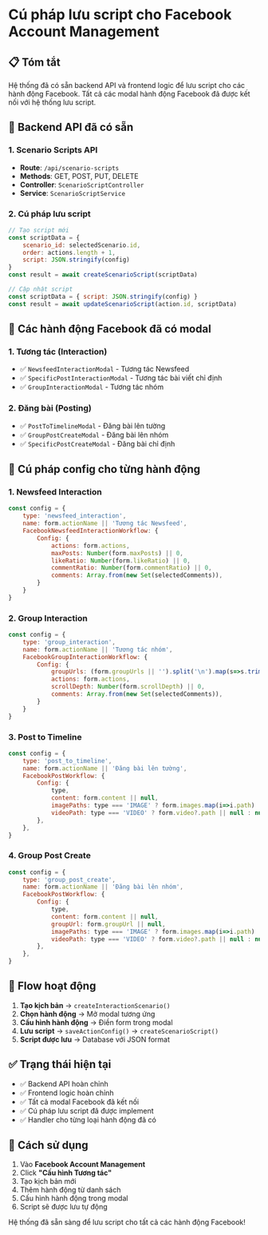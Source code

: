 # Cú pháp lưu script cho Facebook Account Management

## 📋 **Tóm tắt**

Hệ thống đã có sẵn backend API và frontend logic để lưu script cho các hành động Facebook. Tất cả các modal hành động Facebook đã được kết nối với hệ thống lưu script.

## 🔧 **Backend API đã có sẵn**

### 1. **Scenario Scripts API**
- **Route**: `/api/scenario-scripts`
- **Methods**: GET, POST, PUT, DELETE
- **Controller**: `ScenarioScriptController`
- **Service**: `ScenarioScriptService`

### 2. **Cú pháp lưu script**
```javascript
// Tạo script mới
const scriptData = {
    scenario_id: selectedScenario.id,
    order: actions.length + 1,
    script: JSON.stringify(config)
}
const result = await createScenarioScript(scriptData)

// Cập nhật script
const scriptData = { script: JSON.stringify(config) }
const result = await updateScenarioScript(action.id, scriptData)
```

## 🎯 **Các hành động Facebook đã có modal**

### 1. **Tương tác (Interaction)**
- ✅ `NewsfeedInteractionModal` - Tương tác Newsfeed
- ✅ `SpecificPostInteractionModal` - Tương tác bài viết chỉ định  
- ✅ `GroupInteractionModal` - Tương tác nhóm

### 2. **Đăng bài (Posting)**
- ✅ `PostToTimelineModal` - Đăng bài lên tường
- ✅ `GroupPostCreateModal` - Đăng bài lên nhóm
- ✅ `SpecificPostCreateModal` - Đăng bài chỉ định

## 📝 **Cú pháp config cho từng hành động**

### 1. **Newsfeed Interaction**
```javascript
const config = {
    type: 'newsfeed_interaction',
    name: form.actionName || 'Tương tác Newsfeed',
    FacebookNewsfeedInteractionWorkflow: {
        Config: {
            actions: form.actions,
            maxPosts: Number(form.maxPosts) || 0,
            likeRatio: Number(form.likeRatio) || 0,
            commentRatio: Number(form.commentRatio) || 0,
            comments: Array.from(new Set(selectedComments)),
        }
    }
}
```

### 2. **Group Interaction**
```javascript
const config = {
    type: 'group_interaction',
    name: form.actionName || 'Tương tác nhóm',
    FacebookGroupInteractionWorkflow: {
        Config: {
            groupUrls: (form.groupUrls || '').split('\n').map(s=>s.trim()).filter(Boolean),
            actions: form.actions,
            scrollDepth: Number(form.scrollDepth) || 0,
            comments: Array.from(new Set(selectedComments)),
        }
    }
}
```

### 3. **Post to Timeline**
```javascript
const config = {
    type: 'post_to_timeline',
    name: form.actionName || 'Đăng bài lên tường',
    FacebookPostWorkflow: {
        Config: {
            type,
            content: form.content || null,
            imagePaths: type === 'IMAGE' ? form.images.map(i=>i.path) : null,
            videoPath: type === 'VIDEO' ? form.video?.path || null : null,
        },
    },
}
```

### 4. **Group Post Create**
```javascript
const config = {
    type: 'group_post_create',
    name: form.actionName || 'Đăng bài lên nhóm',
    FacebookPostWorkflow: {
        Config: {
            type,
            content: form.content || null,
            groupUrl: form.groupUrl || null,
            imagePaths: type === 'IMAGE' ? form.images.map(i=>i.path) : null,
            videoPath: type === 'VIDEO' ? form.video?.path || null : null,
        },
    },
}
```

## 🔄 **Flow hoạt động**

1. **Tạo kịch bản** → `createInteractionScenario()`
2. **Chọn hành động** → Mở modal tương ứng
3. **Cấu hình hành động** → Điền form trong modal
4. **Lưu script** → `saveActionConfig()` → `createScenarioScript()`
5. **Script được lưu** → Database với JSON format

## ✅ **Trạng thái hiện tại**

- ✅ Backend API hoàn chỉnh
- ✅ Frontend logic hoàn chỉnh  
- ✅ Tất cả modal Facebook đã kết nối
- ✅ Cú pháp lưu script đã được implement
- ✅ Handler cho từng loại hành động đã có

## 🚀 **Cách sử dụng**

1. Vào **Facebook Account Management**
2. Click **"Cấu hình Tương tác"**
3. Tạo kịch bản mới
4. Thêm hành động từ danh sách
5. Cấu hình hành động trong modal
6. Script sẽ được lưu tự động

Hệ thống đã sẵn sàng để lưu script cho tất cả các hành động Facebook!
